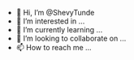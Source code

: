 - 👋 Hi, I’m @ShevyTunde
- 👀 I’m interested in ...
- 🌱 I’m currently learning ...
- 💞️ I’m looking to collaborate on ...
- 📫 How to reach me ...

<!---
ShevyTunde/ShevyTunde is a ✨ special ✨ repository because its `README.md` (this file) appears on your GitHub profile.
You can click the Preview link to take a look at your changes.
--->
